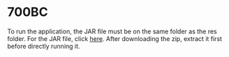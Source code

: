 # 700BC
To run the application, the JAR file must be on the same folder as the res folder. For the JAR file, click [here](https://www.dropbox.com/s/5h85ejfizwjvf8p/700BC%20ver%202.1.zip?dl=1). After downloading the zip, extract it first before directly running it.
